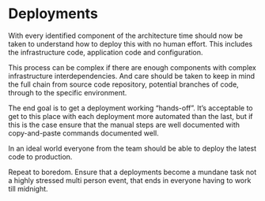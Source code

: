 # Deployments

With every identified component of the architecture time should now be taken to understand how to deploy this with no human effort. This includes the infrastructure code, application code and configuration.

This process can be complex if there are enough components with complex infrastructure interdependencies. And care should be taken to keep in mind the full chain from source code repository, potential branches of code, through to the specific environment.

The end goal is to get a deployment working “hands-off”. It’s acceptable to get to this place with each deployment more automated than the last, but if this is the case ensure that the manual steps are well documented with copy-and-paste commands documented well.

In an ideal world everyone from the team should be able to deploy the latest code to production.

Repeat to boredom. Ensure that a deployments become a mundane task not a highly stressed multi person event, that ends in everyone having to work till midnight.  


